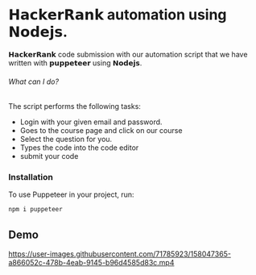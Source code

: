 
# 𝗛𝗮𝗰𝗸𝗲𝗿𝗥𝗮𝗻𝗸 automation using 𝗡𝗼𝗱𝗲𝗷𝘀.

𝗛𝗮𝗰𝗸𝗲𝗿𝗥𝗮𝗻𝗸 code submission with our automation script that we have written with 𝗽𝘂𝗽𝗽𝗲𝘁𝗲𝗲𝗿 using 𝗡𝗼𝗱𝗲𝗷𝘀.

###### What can I do?
The script performs the following tasks:
 - Login with your given email and password.
 - Goes to the course page and click on our course
 - Select the question for you.
 - Types the code into the code editor
 - submit your code 


### Installation

To use Puppeteer in your project, run:

```bash
npm i puppeteer
```
## Demo

https://user-images.githubusercontent.com/71785923/158047365-a866052c-478b-4eab-9145-b96d4585d83c.mp4
